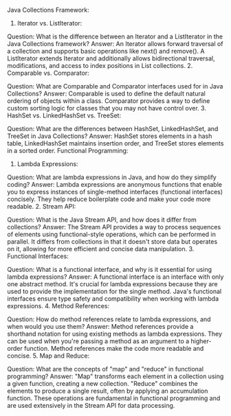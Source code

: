 Java Collections Framework:

1. Iterator vs. ListIterator:

Question: What is the difference between an Iterator and a ListIterator in the Java Collections framework?
Answer: An Iterator allows forward traversal of a collection and supports basic operations like next() and remove(). A ListIterator extends Iterator and additionally allows bidirectional traversal, modifications, and access to index positions in List collections.
2. Comparable vs. Comparator:

Question: What are Comparable and Comparator interfaces used for in Java Collections?
Answer: Comparable is used to define the default natural ordering of objects within a class. Comparator provides a way to define custom sorting logic for classes that you may not have control over.
3. HashSet vs. LinkedHashSet vs. TreeSet:

Question: What are the differences between HashSet, LinkedHashSet, and TreeSet in Java Collections?
Answer: HashSet stores elements in a hash table, LinkedHashSet maintains insertion order, and TreeSet stores elements in a sorted order.
Functional Programming:

1. Lambda Expressions:

Question: What are lambda expressions in Java, and how do they simplify coding?
Answer: Lambda expressions are anonymous functions that enable you to express instances of single-method interfaces (functional interfaces) concisely. They help reduce boilerplate code and make your code more readable.
2. Stream API:

Question: What is the Java Stream API, and how does it differ from collections?
Answer: The Stream API provides a way to process sequences of elements using functional-style operations, which can be performed in parallel. It differs from collections in that it doesn't store data but operates on it, allowing for more efficient and concise data manipulation.
3. Functional Interfaces:

Question: What is a functional interface, and why is it essential for using lambda expressions?
Answer: A functional interface is an interface with only one abstract method. It's crucial for lambda expressions because they are used to provide the implementation for the single method. Java's functional interfaces ensure type safety and compatibility when working with lambda expressions.
4. Method References:

Question: How do method references relate to lambda expressions, and when would you use them?
Answer: Method references provide a shorthand notation for using existing methods as lambda expressions. They can be used when you're passing a method as an argument to a higher-order function. Method references make the code more readable and concise.
5. Map and Reduce:

Question: What are the concepts of "map" and "reduce" in functional programming?
Answer: "Map" transforms each element in a collection using a given function, creating a new collection. "Reduce" combines the elements to produce a single result, often by applying an accumulation function. These operations are fundamental in functional programming and are used extensively in the Stream API for data processing.